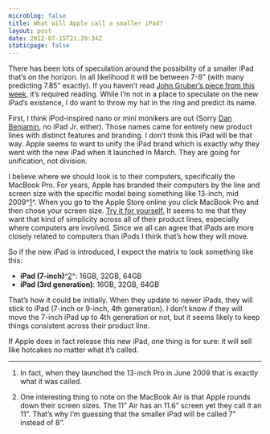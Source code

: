```yaml
---
microblog: false
title: What will Apple call a smaller iPad?
layout: post
date: 2012-07-15T21:39:34Z
staticpage: false
---
```


There has been lots of speculation around the possibility of a smaller
iPad that’s on the horizon. In all likelihood it will be between 7-8”
(with many predicting 7.85” exactly). If you haven’t read [John Gruber’s
piece from this
week](http://daringfireball.net/2012/07/this_ipad_mini_thing), it’s
required reading. While I’m not in a place to speculate on the new
iPad’s existence, I do want to throw my hat in the ring and predict its
name.

First, I think iPod-inspired nano or mini monikers are out (Sorry [Dan
Benjamin](http://twitter.com/danbenjamin), no iPad Jr. either). Those
names came for entirely new product lines with distinct features and
branding. I don’t think this iPad will be that way. Apple seems to want
to unify the iPad brand which is exactly why they went with the new iPad
when it launched in March. They are going for unification, not division.

I believe where we should look is to their computers, specifically the
MacBook Pro. For years, Apple has branded their computers by the line
and screen size with the specific model being something like 13-inch,
mid 2009^[1](#fn:p27311398789-fn1)^. When you go to the Apple Store
online you click MacBook Pro and then chose your screen size. [Try it
for
yourself.](http://store.apple.com/us/browse/home/shop_mac/family/macbook_pro/select)
It seems to me that they want that kind of simplicity across all of
their product lines, especially where computers are involved. Since we
all can agree that iPads are more closely related to computers than
iPods I think that’s how they will move.

So if the new iPad is introduced, I expect the matrix to look something
like this:

-   **iPad (7-inch)**^[2](#fn:p27311398789-fn2)^: 16GB, 32GB, 64GB
-   **iPad (3rd generation)**: 16GB, 32GB, 64GB

That’s how it could be initially. When they update to newer iPads, they
will stick to iPad (7-inch or 9-inch, 4th generation). I don’t know if
they will move the 7-inch iPad up to 4th generation or not, but it seems
likely to keep things consistent across their product line.

If Apple does in fact release this new iPad, one thing is for sure: it
will sell like hotcakes no matter what it’s called.

* * * * *

1.  In fact, when they launched the 13-inch Pro in June 2009 that is
    exactly what it was called.[](#fnref:p27311398789-fn1)

2.  One interesting thing to note on the MacBook Air is that Apple
    rounds down their screen sizes. The 11” Air has an 11.6” screen yet
    they call it an 11”. That’s why I’m guessing that the smaller iPad
    will be called 7” instead of 8”.[](#fnref:p27311398789-fn2)


